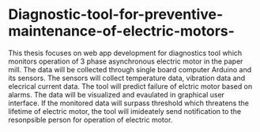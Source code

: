 # Diagnostic-tool-for-preventive-maintenance-of-electric-motors-
This thesis focuses on web app development for diagnostics tool which monitors operation of 3 phase asynchronous electric motor in the paper mill. The data will be collected through single board computer  Arduino and its sensors. The sensors will collect temperature data, vibration data and elecrical current data. The tool will predict failure of elctric motor based on alarms. The data will be visualized and evaulated in graphical user interface. If the monitored data will surpass threshold which threatens the lifetime of electric motor, the tool will imideately send notification to the resonpsible person for operation of electric motor.
